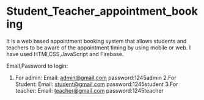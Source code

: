 # Student_Teacher_appointment_booking
It is a web based appointment booking system that allows students and teachers to be aware of the appointment timing by using mobile or web. I have used HTMl,CSS,JavaScript and Firebase.


Email,Password to login:
1. For admin: Email: admin@gmail.com
            password:1245admin
2.For Student: Email: student@gmail.com
            password:1245student
3.For teacher: Email: teacher@gmail.com
            password:1245teacher
